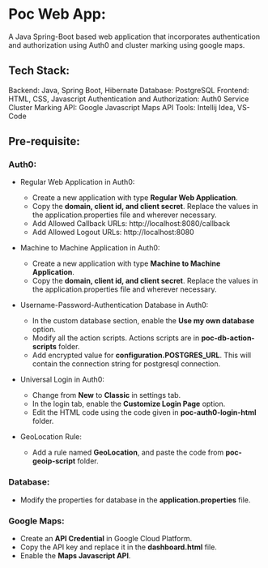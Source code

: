 # Poc Web App:

A Java Spring-Boot based web application that incorporates authentication and authorization using Auth0 and cluster marking using google maps.

## Tech Stack:

Backend: Java, Spring Boot, Hibernate
Database: PostgreSQL
Frontend: HTML, CSS, Javascript
Authentication and Authorization: Auth0 Service
Cluster Marking API: Google Javascript Maps API
Tools: Intellij Idea, VS-Code

## Pre-requisite:

### Auth0:

- Regular Web Application in Auth0:

    - Create a new application with type **Regular Web Application**.
    - Copy the **domain, client id, and client secret**. Replace the values in the application.properties file and wherever necessary.
    - Add Allowed Callback URLs: http<span></span>://localhost:8080/callback
    - Add Allowed Logout URLs: http<span></span>://localhost:8080

- Machine to Machine Application in Auth0:

    - Create a new application with type **Machine to Machine Application**.
    - Copy the **domain, client id, and client secret**. Replace the values in the application.properties file and wherever necessary.

- Username-Password-Authentication Database in Auth0:

    - In the custom database section, enable the **Use my own database** option.
    - Modify all the action scripts. Actions scripts are in **poc-db-action-scripts** folder.
    - Add encrypted value for **configuration.POSTGRES_URL**. This will contain the connection string for postgresql connection.

- Universal Login in Auth0:

    - Change from **New** to **Classic** in settings tab.
    - In the login tab, enable the **Customize Login Page** option.
    - Edit the HTML code using the code given in **poc-auth0-login-html** folder.

- GeoLocation Rule:

    - Add a rule named **GeoLocation**, and paste the code from **poc-geoip-script** folder.

### Database:

- Modify the properties for database in the **application.properties** file.

### Google Maps:

- Create an **API Credential** in Google Cloud Platform.
- Copy the API key and replace it in the **dashboard.html** file.
- Enable the **Maps Javascript API**.
